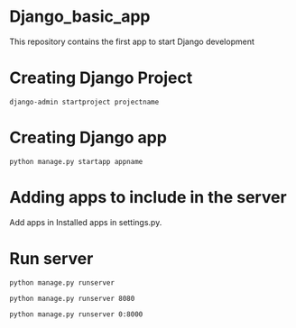 # Django_basic_app
This repository contains the first app to start Django development

# Creating Django Project

``
django-admin startproject projectname
``
# Creating Django app
``
python manage.py startapp appname
``

# Adding apps to include in  the server
Add apps in Installed apps in settings.py.




# Run server

````
python manage.py runserver 

python manage.py runserver 8080

python manage.py runserver 0:8000
````


